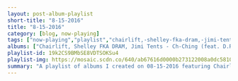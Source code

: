 ```yaml
---
layout: post-album-playlist
short-title: "8-15-2016"
title: "8-15-2016"
category: [blog, now-playing]
tags: ["now-playing","playlist","chairlift,-shelley-fka-dram,-jimi-tents","various-artists","various-artists","descendents","into-it.-over-it.","stiff-little-fingers","various-artists","nofx"]
albums: ["Chairlift, Shelley FKA DRAM, Jimi Tents - Ch-Ching (feat. D.R.A.M. & Jimi Tents) [Redux]","Various Artists - 5 O'Clock Shadow","Various Artists - Rome","Descendents - Milo Goes to College","Into It. Over It. - Iioi / Koji","Stiff Little Fingers - Now Then","Various Artists - Mr. Hood","NOFX - Pump Up The Valuum"]
playlist-id: 19k2CS9BMbSE8VDTSOKSu4
playlist-img: https://mosaic.scdn.co/640/ab67616d0000b273122008a0dc58104e8c5db8caab67616d0000b2731fe25649a50ccd546132f8f5ab67616d0000b273574860379dd3dd615ec3bb7bab67616d0000b273b0149a93175467dc8c7c83a0
summary: "A playlist of albums I created on 08-15-2016 featuring Chairlift, Shelley FKA DRAM, Jimi Tents, Various Artists, Various Artists, Descendents, Into It. Over It., Stiff Little Fingers, Various Artists, and NOFX"
---
```

